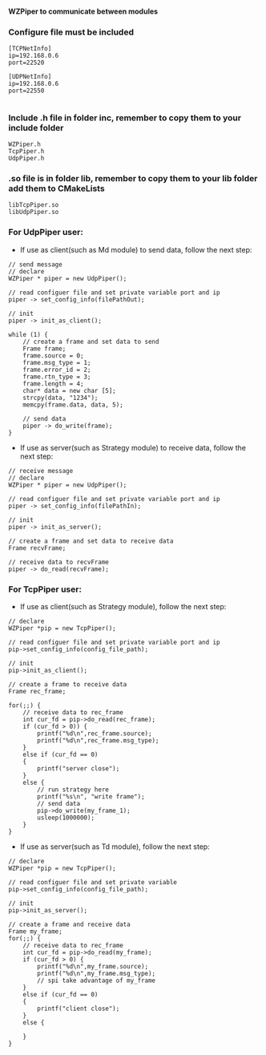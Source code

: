 #### WZPiper to communicate between modules

### Configure file must be included

```
[TCPNetInfo]
ip=192.168.0.6
port=22520

[UDPNetInfo]
ip=192.168.0.6
port=22550


```

### Include .h file in folder inc, remember to copy them to your include folder
```
WZPiper.h
TcpPiper.h
UdpPiper.h
```

### .so file is in folder lib, remember to copy them to your lib folder add them to CMakeLists
```
libTcpPiper.so
libUdpPiper.so
```

### For UdpPiper user:

- If use as client(such as Md module) to send data, follow the next step:

```
// send message
// declare
WZPiper * piper = new UdpPiper();

// read configuer file and set private variable port and ip
piper -> set_config_info(filePathOut);

// init
piper -> init_as_client();

while (1) {
	// create a frame and set data to send 
	Frame frame;
	frame.source = 0;
	frame.msg_type = 1;
	frame.error_id = 2;
	frame.rtn_type = 3;
	frame.length = 4;
	char* data = new char [5];
	strcpy(data, "1234");
	memcpy(frame.data, data, 5);

	// send data
	piper -> do_write(frame);
}
```

- If use as server(such as Strategy module) to receive data, follow the next step:

```
// receive message
// declare
WZPiper * piper = new UdpPiper();

// read configuer file and set private variable port and ip
piper -> set_config_info(filePathIn);

// init
piper -> init_as_server();

// create a frame and set data to receive data
Frame recvFrame;

// receive data to recvFrame
piper -> do_read(recvFrame);

```

### For TcpPiper user:

- If use as client(such as Strategy module), follow the next step:

```
// declare
WZPiper *pip = new TcpPiper();

// read configuer file and set private variable port and ip
pip->set_config_info(config_file_path);

// init
pip->init_as_client();

// create a frame to receive data
Frame rec_frame;

for(;;) {
	// receive data to rec_frame
	int cur_fd = pip->do_read(rec_frame);
	if (cur_fd > 0)) {
		printf("%d\n",rec_frame.source);
		printf("%d\n",rec_frame.msg_type);
	}
	else if (cur_fd == 0)
	{
		printf("server close");
	}
	else {
		// run strategy here
		printf("%s\n", "write frame");
		// send data
		pip->do_write(my_frame_1);
		usleep(1000000);
	}
}
```

- If use as server(such as Td module), follow the next step:

```
// declare
WZPiper *pip = new TcpPiper();

// read configuer file and set private variable
pip->set_config_info(config_file_path);

// init
pip->init_as_server();

// create a frame and receive data
Frame my_frame;
for(;;) {
	// receive data to rec_frame
	int cur_fd = pip->do_read(my_frame);
	if (cur_fd > 0) {
		printf("%d\n",my_frame.source);
		printf("%d\n",my_frame.msg_type);
		// spi take advantage of my_frame
	}
	else if (cur_fd == 0)
	{
		printf("client close");
	}
	else {
		
	}
}
```
